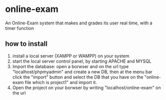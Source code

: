 # online-exam
An Online-Exam system that makes and grades its user real time, with a timer function

## how to install
1. install a local server (XAMPP or WAMPP) on your system
2. start the local server control panel, by starting APACHE and MYSQL
3. Import the database: open a borwser and on the url type "localhost/phpmyadmin" and create a new DB, then at the menu bar click the "import" button and select the DB that you have on the "online-exam file which is project1" and import it.
4. Open the project on your borwser by writing  "localhost/online-exam" on the url
